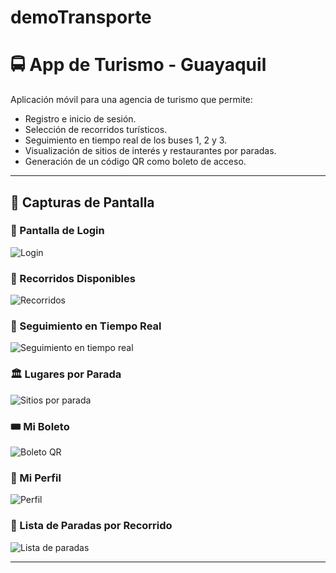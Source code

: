 ﻿# demoTransporte

# 🚍 App de Turismo - Guayaquil

Aplicación móvil para una agencia de turismo que permite:  
- Registro e inicio de sesión.  
- Selección de recorridos turísticos.  
- Seguimiento en tiempo real de los buses 1, 2 y 3.  
- Visualización de sitios de interés y restaurantes por paradas.  
- Generación de un código QR como boleto de acceso.  

---

## 📸 Capturas de Pantalla

### 📝 Pantalla de Login
![Login](./assets/imagen1.png)

### 🚌 Recorridos Disponibles
![Recorridos](./assets/imagen2.png)

### 📍 Seguimiento en Tiempo Real
![Seguimiento en tiempo real](./assets/imagen3.png)

### 🏛️ Lugares por Parada
![Sitios por parada](./assets/imagen4.png)

### 🎟️ Mi Boleto
![Boleto QR](./assets/imagen5.png)

### 👤 Mi Perfil
![Perfil](./assets/imagen6.png)

### 📍 Lista de Paradas por Recorrido
![Lista de paradas](./assets/imagen7.png)

---

